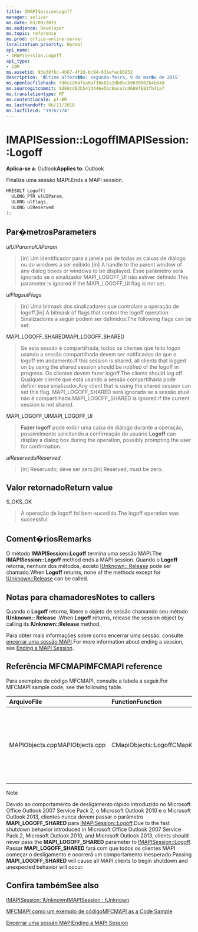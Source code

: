 ```yaml
---
title: IMAPISessionLogoff
manager: soliver
ms.date: 03/09/2015
ms.audience: Developer
ms.topic: reference
ms.prod: office-online-server
localization_priority: Normal
api_name:
- IMAPISession.Logoff
api_type:
- COM
ms.assetid: 93e38f6c-4b67-4f2d-bc94-631efec86852
description: '�ltima altera��o: segunda-feira, 9 de mar�o de 2015'
ms.openlocfilehash: 7d6ccd64fea0af30e81a2db0bcb9630062b4b64d
ms.sourcegitcommit: 9d60cd82b5413446e5bc8ace2cd689f683fb41a7
ms.translationtype: MT
ms.contentlocale: pt-BR
ms.lasthandoff: 06/11/2018
ms.locfileid: "19767174"
---
```

# <a name="imapisessionlogoff"></a><span data-ttu-id="a9245-103">IMAPISession::Logoff</span><span class="sxs-lookup"><span data-stu-id="a9245-103">IMAPISession::Logoff</span></span>

  
  
<span data-ttu-id="a9245-104">**Aplica-se a**: Outlook</span><span class="sxs-lookup"><span data-stu-id="a9245-104">**Applies to**: Outlook</span></span> 
  
<span data-ttu-id="a9245-105">Finaliza uma sessão MAPI.</span><span class="sxs-lookup"><span data-stu-id="a9245-105">Ends a MAPI session.</span></span>
  
```cpp
HRESULT Logoff(
  ULONG_PTR ulUIParam,
  ULONG ulFlags,
  ULONG ulReserved
);
```

## <a name="parameters"></a><span data-ttu-id="a9245-106">Par�metros</span><span class="sxs-lookup"><span data-stu-id="a9245-106">Parameters</span></span>

 <span data-ttu-id="a9245-107">_ulUIParam_</span><span class="sxs-lookup"><span data-stu-id="a9245-107">_ulUIParam_</span></span>
  
> <span data-ttu-id="a9245-108">[in] Um identificador para a janela pai de todas as caixas de diálogo ou do windows a ser exibido.</span><span class="sxs-lookup"><span data-stu-id="a9245-108">[in] A handle to the parent window of any dialog boxes or windows to be displayed.</span></span> <span data-ttu-id="a9245-109">Esse parâmetro será ignorado se o sinalizador MAPI_LOGOFF_UI não estiver definido.</span><span class="sxs-lookup"><span data-stu-id="a9245-109">This parameter is ignored if the MAPI_LOGOFF_UI flag is not set.</span></span>
    
 <span data-ttu-id="a9245-110">_ulFlags_</span><span class="sxs-lookup"><span data-stu-id="a9245-110">_ulFlags_</span></span>
  
> <span data-ttu-id="a9245-111">[in] Uma bitmask dos sinalizadores que controlam a operação de logoff.</span><span class="sxs-lookup"><span data-stu-id="a9245-111">[in] A bitmask of flags that control the logoff operation.</span></span> <span data-ttu-id="a9245-112">Sinalizadores a seguir podem ser definidos:</span><span class="sxs-lookup"><span data-stu-id="a9245-112">The following flags can be set:</span></span>
    
<span data-ttu-id="a9245-113">MAPI_LOGOFF_SHARED</span><span class="sxs-lookup"><span data-stu-id="a9245-113">MAPI_LOGOFF_SHARED</span></span> 
  
> <span data-ttu-id="a9245-114">Se esta sessão é compartilhada, todos os clientes que feito logon usando a sessão compartilhada devem ser notificados de que o logoff em andamento.</span><span class="sxs-lookup"><span data-stu-id="a9245-114">If this session is shared, all clients that logged on by using the shared session should be notified of the logoff in progress.</span></span> <span data-ttu-id="a9245-115">Os clientes devem fazer logoff.</span><span class="sxs-lookup"><span data-stu-id="a9245-115">The clients should log off.</span></span> <span data-ttu-id="a9245-116">Qualquer cliente que está usando a sessão compartilhada pode definir esse sinalizador.</span><span class="sxs-lookup"><span data-stu-id="a9245-116">Any client that is using the shared session can set this flag.</span></span> <span data-ttu-id="a9245-117">MAPI_LOGOFF_SHARED será ignorada se a sessão atual não é compartilhada.</span><span class="sxs-lookup"><span data-stu-id="a9245-117">MAPI_LOGOFF_SHARED is ignored if the current session is not shared.</span></span>
    
<span data-ttu-id="a9245-118">MAPI_LOGOFF_UI</span><span class="sxs-lookup"><span data-stu-id="a9245-118">MAPI_LOGOFF_UI</span></span> 
  
> <span data-ttu-id="a9245-119">**Fazer logoff** pode exibir uma caixa de diálogo durante a operação, possivelmente solicitando a confirmação do usuário.</span><span class="sxs-lookup"><span data-stu-id="a9245-119">**Logoff** can display a dialog box during the operation, possibly prompting the user for confirmation.</span></span> 
    
 <span data-ttu-id="a9245-120">_ulReserved_</span><span class="sxs-lookup"><span data-stu-id="a9245-120">_ulReserved_</span></span>
  
> <span data-ttu-id="a9245-121">[in] Reservado; deve ser zero.</span><span class="sxs-lookup"><span data-stu-id="a9245-121">[in] Reserved; must be zero.</span></span>
    
## <a name="return-value"></a><span data-ttu-id="a9245-122">Valor retornado</span><span class="sxs-lookup"><span data-stu-id="a9245-122">Return value</span></span>

<span data-ttu-id="a9245-123">S_OK</span><span class="sxs-lookup"><span data-stu-id="a9245-123">S_OK</span></span> 
  
> <span data-ttu-id="a9245-124">A operação de logoff foi bem-sucedida.</span><span class="sxs-lookup"><span data-stu-id="a9245-124">The logoff operation was successful.</span></span>
    
## <a name="remarks"></a><span data-ttu-id="a9245-125">Coment�rios</span><span class="sxs-lookup"><span data-stu-id="a9245-125">Remarks</span></span>

<span data-ttu-id="a9245-126">O método **IMAPISession::Logoff** termina uma sessão MAPI.</span><span class="sxs-lookup"><span data-stu-id="a9245-126">The **IMAPISession::Logoff** method ends a MAPI session.</span></span> <span data-ttu-id="a9245-127">Quando o **Logoff** retorna, nenhum dos métodos, exceto [IUnknown:: Release](http://msdn.microsoft.com/en-us/library/ms682317%28v=VS.85%29.aspx) pode ser chamado.</span><span class="sxs-lookup"><span data-stu-id="a9245-127">When **Logoff** returns, none of the methods except for [IUnknown::Release](http://msdn.microsoft.com/en-us/library/ms682317%28v=VS.85%29.aspx) can be called.</span></span> 
  
## <a name="notes-to-callers"></a><span data-ttu-id="a9245-128">Notas para chamadores</span><span class="sxs-lookup"><span data-stu-id="a9245-128">Notes to callers</span></span>

<span data-ttu-id="a9245-129">Quando o **Logoff** retorna, libere o objeto de sessão chamando seu método **IUnknown:: Release** .</span><span class="sxs-lookup"><span data-stu-id="a9245-129">When **Logoff** returns, release the session object by calling its **IUnknown::Release** method.</span></span> 
  
<span data-ttu-id="a9245-130">Para obter mais informações sobre como encerrar uma sessão, consulte [encerrar uma sessão MAPI](ending-a-mapi-session.md).</span><span class="sxs-lookup"><span data-stu-id="a9245-130">For more information about ending a session, see [Ending a MAPI Session](ending-a-mapi-session.md).</span></span>
  
## <a name="mfcmapi-reference"></a><span data-ttu-id="a9245-131">Referência MFCMAPI</span><span class="sxs-lookup"><span data-stu-id="a9245-131">MFCMAPI reference</span></span>

<span data-ttu-id="a9245-132">Para exemplos de código MFCMAPI, consulte a tabela a seguir.</span><span class="sxs-lookup"><span data-stu-id="a9245-132">For MFCMAPI sample code, see the following table.</span></span>
  
|<span data-ttu-id="a9245-133">**Arquivo**</span><span class="sxs-lookup"><span data-stu-id="a9245-133">**File**</span></span>|<span data-ttu-id="a9245-134">**Function**</span><span class="sxs-lookup"><span data-stu-id="a9245-134">**Function**</span></span>|<span data-ttu-id="a9245-135">**Comment**</span><span class="sxs-lookup"><span data-stu-id="a9245-135">**Comment**</span></span>|
|:-----|:-----|:-----|
|<span data-ttu-id="a9245-136">MAPIObjects.cpp</span><span class="sxs-lookup"><span data-stu-id="a9245-136">MAPIObjects.cpp</span></span>  <br/> |<span data-ttu-id="a9245-137">CMapiObjects::Logoff</span><span class="sxs-lookup"><span data-stu-id="a9245-137">CMapiObjects::Logoff</span></span>  <br/> |<span data-ttu-id="a9245-138">MFCMAPI usa o método **IMAPISession::Logoff** fazer logoff da sessão antes de liberá-la.</span><span class="sxs-lookup"><span data-stu-id="a9245-138">MFCMAPI uses the **IMAPISession::Logoff** method to log off from the session before releasing it.</span></span>  <br/> |
   
> [!NOTE]
> <span data-ttu-id="a9245-139">Devido ao comportamento de desligamento rápido introduzido no Microsoft Office Outlook 2007 Service Pack 2, o Microsoft Outlook 2010 e o Microsoft Outlook 2013, clientes nunca devem passar o parâmetro **MAPI_LOGOFF_SHARED** para [IMAPISession::Logoff](imapisession-logoff.md).</span><span class="sxs-lookup"><span data-stu-id="a9245-139">Due to the fast shutdown behavior introduced in Microsoft Office Outlook 2007 Service Pack 2, Microsoft Outlook 2010, and Microsoft Outlook 2013, clients should never pass the **MAPI_LOGOFF_SHARED** parameter to [IMAPISession::Logoff](imapisession-logoff.md).</span></span> <span data-ttu-id="a9245-140">Passar **MAPI_LOGOFF_SHARED** fará com que todos os clientes MAPI começar o desligamento e ocorrerá um comportamento inesperado.</span><span class="sxs-lookup"><span data-stu-id="a9245-140">Passing **MAPI_LOGOFF_SHARED** will cause all MAPI clients to begin shutdown and unexpected behavior will occur.</span></span> 
  
## <a name="see-also"></a><span data-ttu-id="a9245-141">Confira também</span><span class="sxs-lookup"><span data-stu-id="a9245-141">See also</span></span>



[<span data-ttu-id="a9245-142">IMAPISession: IUnknown</span><span class="sxs-lookup"><span data-stu-id="a9245-142">IMAPISession : IUnknown</span></span>](imapisessioniunknown.md)


[<span data-ttu-id="a9245-143">MFCMAPI como um exemplo de código</span><span class="sxs-lookup"><span data-stu-id="a9245-143">MFCMAPI as a Code Sample</span></span>](mfcmapi-as-a-code-sample.md)
  
[<span data-ttu-id="a9245-144">Encerrar uma sessão MAPI</span><span class="sxs-lookup"><span data-stu-id="a9245-144">Ending a MAPI Session</span></span>](ending-a-mapi-session.md)

